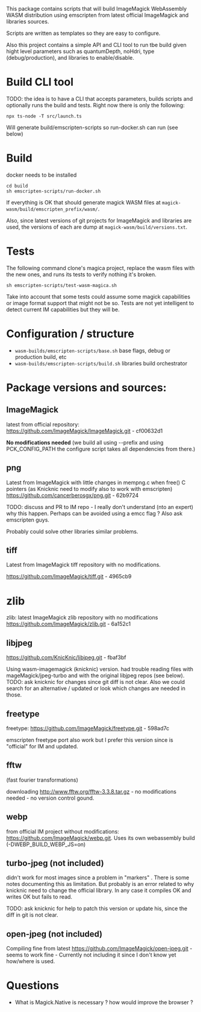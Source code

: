 This package contains scripts that will build ImageMagick WebAssembly WASM distribution using emscripten from latest official ImageMagick and libraries sources.

Scripts are written as templates so they are easy to configure. 

Also this project contains a simple API and CLI tool to run tbe build given hight level parameters such as quantumDepth, noHdri, type (debug/production), and libraries to enable/disable.

# Build CLI tool
 
TODO: the idea is to have a CLI that accepts parameters, builds scripts and optionally runs the build and tests. Right now there is only the following:

```
npx ts-node -T src/launch.ts
```

Will generate build/emscripten-scripts so run-docker.sh can run (see below)

# Build

docker needs to be installed

```
cd build
sh emscripten-scripts/run-docker.sh
```

If everything is OK that should generate magick WASM files at `magick-wasm/build/emscripten_prefix/wasm/`. 

Also, since latest versions of git projects for ImageMagick and libraries are used, the versions of each are dump at `magick-wasm/build/versions.txt`.

# Tests

The following command clone's magica project, replace the wasm files with the new ones, and runs its tests to verify nothing it's broken.

```
sh emscripten-scripts/test-wasm-magica.sh
```

Take into account that some tests could assume some magick capabilities or image format support that might not be so. Tests are not yet intelligent to detect current IM capabilities but they will be.

# Configuration / structure

 * `wasm-builds/emscripten-scripts/base.sh` base flags, debug or production build, etc
 * `wasm-builds/emscripten-scripts/build.sh` libraries build orchestrator



# Package versions and sources:

## ImageMagick

latest from official repository:  https://github.com/ImageMagick/ImageMagick.git - cf00632d1

**No modifications needed** (we build all using --prefix and using PCK_CONFIG_PATH the configure script takes all dependencies from there.)

## png

Latest from ImageMagick with little changes in mempng.c when free() C pointers (as Knicknic need to modify also to work with emscripten) https://github.com/cancerberosgx/png.git - 62b9724

TODO: discuss and PR to IM repo - I really don't understand (nto an expert) why this happen. Perhaps can be avoided using a emcc flag ? Also ask emscripten guys. 

Probably could solve other libraries similar problems.

## tiff

Latest from ImageMagick tiff repository with no modifications. 
 
https://github.com/ImageMagick/tiff.git - 4965cb9

# zlib 

zlib: latest ImageMagick zlib repository with no modifications
https://github.com/ImageMagick/zlib.git - 6a152c1

## libjpeg

https://github.com/KnicKnic/libjpeg.git - fbaf3bf 

Using wasm-imagemagick (knicknic) version. had trouble reading files with mageMagick/jpeg-turbo and with the original libjpeg repos (see below). TODO: ask knicknic for changes since git diff is not clear. Also we could search for an alternative / updated or look which changes are needed in those.

## freetype

freetype: https://github.com/ImageMagick/freetype.git - 598ad7c

emscripten freetype port also work but I prefer this version since is "official" for IM and updated.

## fftw

(fast fourier transformations)

downloading http://www.fftw.org/fftw-3.3.8.tar.gz - no modifications needed - no version control gound.

## webp

from official IM project without modifications: https://github.com/ImageMagick/webp.git. Uses its own webassembly build (-DWEBP_BUILD_WEBP_JS=on)

## turbo-jpeg (not included)

didn't work for most images since a problem in "markers" . There is some notes documenting this as limitation. But probably is an error related to why knicknic need to change the official library. In any case it compiles OK and writes OK but fails to read. 

TODO: ask knicknic for help to patch this version or update his, since the diff in git is not clear.

## open-jpeg (not included)

Compiling fine from latest https://github.com/ImageMagick/open-jpeg.git  - seems to work fine - Currently not including it since I don't know yet how/where is used. 


# Questions

 * What is Magick.Native is necessary ? how would improve the browser ?

